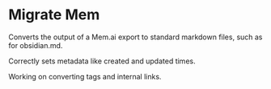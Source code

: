 # Migrate Mem

Converts the output of a Mem.ai export to standard markdown files, such as for obsidian.md.

Correctly sets metadata like created and updated times.

Working on converting tags and internal links.
